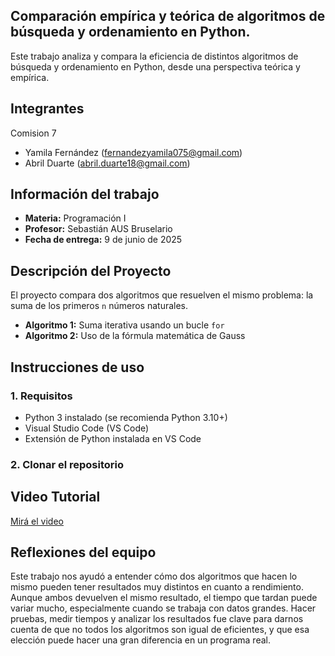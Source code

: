## Comparación empírica y teórica de algoritmos de búsqueda y ordenamiento en Python.
Este trabajo analiza y compara la eficiencia de distintos algoritmos de búsqueda y ordenamiento en Python, desde una perspectiva teórica y empírica.

## Integrantes
Comision 7
- Yamila Fernández (fernandezyamila075@gmail.com)  
- Abril Duarte (abril.duarte18@gmail.com)

## Información del trabajo
- **Materia:** Programación I  
- **Profesor:** Sebastián AUS Bruselario  
- **Fecha de entrega:** 9 de junio de 2025

## Descripción del Proyecto
El proyecto compara dos algoritmos que resuelven el mismo problema: la suma de los primeros `n` números naturales.

- **Algoritmo 1:** Suma iterativa usando un bucle `for`
- **Algoritmo 2:** Uso de la fórmula matemática de Gauss

## Instrucciones de uso

### 1. Requisitos

- Python 3 instalado (se recomienda Python 3.10+)
- Visual Studio Code (VS Code)
- Extensión de Python instalada en VS Code

### 2. Clonar el repositorio
## Video Tutorial

[Mirá el video](https://youtu.be/4dEM8j3gJY)

## Reflexiones del equipo

Este trabajo nos ayudó a entender cómo dos algoritmos que hacen lo mismo pueden tener resultados muy distintos en cuanto a rendimiento. Aunque ambos devuelven el mismo resultado, el tiempo que tardan puede variar mucho, especialmente cuando se trabaja con datos grandes.
Hacer pruebas, medir tiempos y analizar los resultados fue clave para darnos cuenta de que no todos los algoritmos son igual de eficientes, y que esa elección puede hacer una gran diferencia en un programa real.
